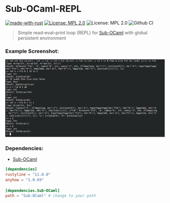 # Sub-OCaml-REPL
[![made-with-rust](https://img.shields.io/badge/Made%20with-Rust-1f425f.svg?style=flat-square)](https://www.rust-lang.org/)
[![License: MPL 2.0](https://img.shields.io/badge/License-MPL_2.0-brightgreen.svg?style=flat-square)](https://github.com/Neotamandua/Sub-OCaml-REPL/blob/master/LICENSE)
![License: MPL 2.0](https://img.shields.io/github/languages/code-size/Neotamandua/Sub-OCaml-REPL?style=flat-square)
![Github CI](https://img.shields.io/github/actions/workflow/status/Neotamandua/Sub-OCaml-REPL/build.yml?style=flat-square)
> Simple read–eval–print loop (REPL) for [Sub-OCaml](https://github.com/Neotamandua/Sub-Ocaml) with global persistent environment
### Example Screenshot:
[![Screenshot](assets/screenshot1.png)](#)

### Dependencies:
- [Sub-OCaml](https://github.com/Neotamandua/Sub-Ocaml)
```toml
[dependencies]
rustyline = "11.0.0"
anyhow = "1.0.69"

[dependencies.Sub-OCaml]
path = "Sub-OCaml" # change to your path
```